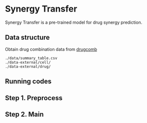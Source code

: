# Synergy Transfer
Synergy Transfer is a pre-trained model for drug synergy prediction. 

## Data structure
Obtain drug combination data from [drugcomb](https://drugcomb.fimm.fi/)
```
./data/summary_table.csv
./data-external/cell/
./data-external/drug/
```

## Running codes
## Step 1. Preprocess
## Step 2. Main


